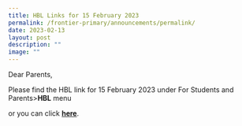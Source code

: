 ```yaml
---
title: HBL Links for 15 February 2023
permalink: /frontier-primary/announcements/permalink/
date: 2023-02-13
layout: post
description: ""
image: ""
---
```

Dear Parents,

Please find the HBL link for 15 February 2023 under For Students and Parents>**HBL** menu

or you can click **[here](https:/frontierpri.moe.edu.sg/hbl-links-for-15-Feb-23/)**.
